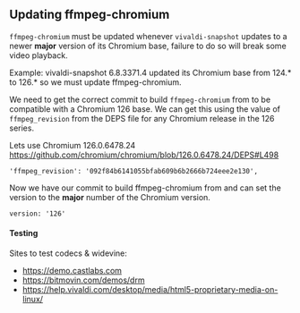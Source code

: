 ## Updating ffmpeg-chromium

`ffmpeg-chromium` must be updated whenever `vivaldi-snapshot` updates to a newer **major** version of its Chromium base, failure to do so will break some video playback.

Example: vivaldi-snapshot 6.8.3371.4 updated its Chromium base from 124.* to 126.* so we must update ffmpeg-chromium.

We need to get the correct commit to build `ffmpeg-chromium` from to be compatible with a Chromium 126 base. We can get this using the value of `ffmpeg_revision` from the DEPS file for any Chromium release in the 126 series.

Lets use Chromium 126.0.6478.24 https://github.com/chromium/chromium/blob/126.0.6478.24/DEPS#L498

```
'ffmpeg_revision': '092f84b6141055bfab609b6b2666b724eee2e130',
```

Now we have our commit to build ffmpeg-chromium from and can set the version to the **major** number of the Chromium version.

`version: '126'`

#### Testing

Sites to test codecs & widevine:

- https://demo.castlabs.com
- https://bitmovin.com/demos/drm
- https://help.vivaldi.com/desktop/media/html5-proprietary-media-on-linux/
